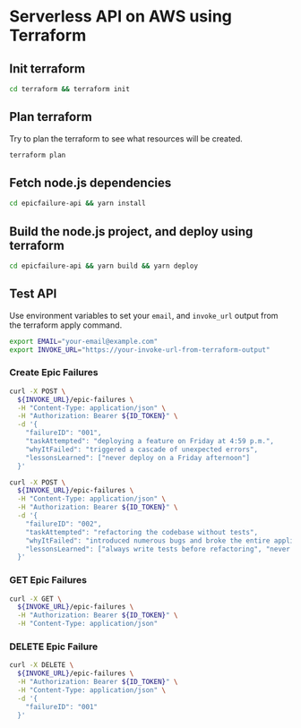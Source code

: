 # Serverless API on AWS using Terraform

## Init terraform
  
  ```bash
  cd terraform && terraform init
  ```

## Plan terraform

  Try to plan the terraform to see what resources will be created.

  ```bash
  terraform plan
  ```

## Fetch node.js dependencies

  ```bash
  cd epicfailure-api && yarn install
  ```

## Build the node.js project, and deploy using terraform

  ```bash
  cd epicfailure-api && yarn build && yarn deploy
  ```

## Test API

Use environment variables to set your `email`, and `invoke_url` output from the terraform apply command.

```bash
export EMAIL="your-email@example.com"
export INVOKE_URL="https://your-invoke-url-from-terraform-output"
```

### Create Epic Failures

```bash
curl -X POST \
  ${INVOKE_URL}/epic-failures \
  -H "Content-Type: application/json" \
  -H "Authorization: Bearer ${ID_TOKEN}" \
  -d '{
    "failureID": "001",
    "taskAttempted": "deploying a feature on Friday at 4:59 p.m.",
    "whyItFailed": "triggered a cascade of unexpected errors",
    "lessonsLearned": ["never deploy on a Friday afternoon"]
  }'
```

```bash
curl -X POST \
  ${INVOKE_URL}/epic-failures \
  -H "Content-Type: application/json" \
  -H "Authorization: Bearer ${ID_TOKEN}" \
  -d '{
    "failureID": "002",
    "taskAttempted": "refactoring the codebase without tests",
    "whyItFailed": "introduced numerous bugs and broke the entire application",
    "lessonsLearned": ["always write tests before refactoring", "never assume the code will work without testing"]
  }'
```

### GET Epic Failures

```bash
curl -X GET \
  ${INVOKE_URL}/epic-failures \
  -H "Authorization: Bearer ${ID_TOKEN}" \
  -H "Content-Type: application/json"
```

### DELETE Epic Failure

```bash
curl -X DELETE \
  ${INVOKE_URL}/epic-failures \
  -H "Authorization: Bearer ${ID_TOKEN}" \
  -H "Content-Type: application/json" \
  -d '{
    "failureID": "001"
  }'
```
